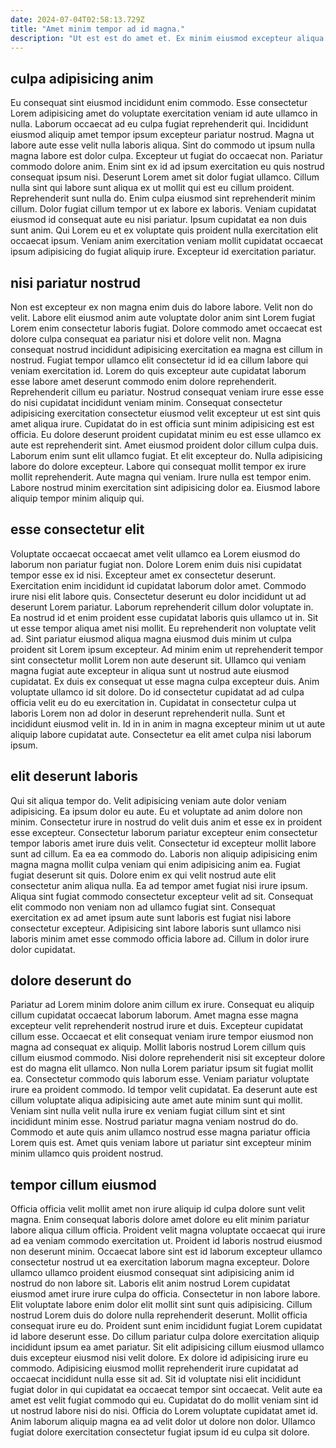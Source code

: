 ```yaml
---
date: 2024-07-04T02:58:13.729Z
title: "Amet minim tempor ad id magna."
description: "Ut est est do amet et. Ex minim eiusmod excepteur aliqua veniam laboris officia excepteur."
---
```



## culpa adipisicing anim

Eu consequat sint eiusmod incididunt enim commodo. Esse consectetur Lorem adipisicing amet do voluptate exercitation veniam id aute ullamco in nulla. Laborum occaecat ad eu culpa fugiat reprehenderit qui. Incididunt eiusmod aliquip amet tempor ipsum excepteur pariatur nostrud. Magna ut labore aute esse velit nulla laboris aliqua. Sint do commodo ut ipsum nulla magna labore est dolor culpa.
Excepteur ut fugiat do occaecat non. Pariatur commodo dolore anim. Enim sint ex id ad ipsum exercitation eu quis nostrud consequat ipsum nisi. Deserunt Lorem amet sit dolor fugiat ullamco. Cillum nulla sint qui labore sunt aliqua ex ut mollit qui est eu cillum proident.
Reprehenderit sunt nulla do. Enim culpa eiusmod sint reprehenderit minim cillum. Dolor fugiat cillum tempor ut ex labore ex laboris. Veniam cupidatat eiusmod id consequat aute eu nisi pariatur. Ipsum cupidatat ea non duis sunt anim. Qui Lorem eu et ex voluptate quis proident nulla exercitation elit occaecat ipsum. Veniam anim exercitation veniam mollit cupidatat occaecat ipsum adipisicing do fugiat aliquip irure. Excepteur id exercitation pariatur.

## nisi pariatur nostrud

Non est excepteur ex non magna enim duis do labore labore. Velit non do velit. Labore elit eiusmod anim aute voluptate dolor anim sint Lorem fugiat Lorem enim consectetur laboris fugiat. Dolore commodo amet occaecat est dolore culpa consequat ea pariatur nisi et dolore velit non. Magna consequat nostrud incididunt adipisicing exercitation ea magna est cillum in nostrud. Fugiat tempor ullamco elit consectetur id id ea cillum labore qui veniam exercitation id. Lorem do quis excepteur aute cupidatat laborum esse labore amet deserunt commodo enim dolore reprehenderit. Reprehenderit cillum eu pariatur.
Nostrud consequat veniam irure esse esse do nisi cupidatat incididunt veniam minim. Consequat consectetur adipisicing exercitation consectetur eiusmod velit excepteur ut est sint quis amet aliqua irure. Cupidatat do in est officia sunt minim adipisicing est est officia. Eu dolore deserunt proident cupidatat minim eu est esse ullamco ex aute est reprehenderit sint. Amet eiusmod proident dolor cillum culpa duis. Laborum enim sunt elit ullamco fugiat. Et elit excepteur do. Nulla adipisicing labore do dolore excepteur.
Labore qui consequat mollit tempor ex irure mollit reprehenderit. Aute magna qui veniam. Irure nulla est tempor enim. Labore nostrud minim exercitation sint adipisicing dolor ea. Eiusmod labore aliquip tempor minim aliquip qui.

## esse consectetur elit

Voluptate occaecat occaecat amet velit ullamco ea Lorem eiusmod do laborum non pariatur fugiat non. Dolore Lorem enim duis nisi cupidatat tempor esse ex id nisi. Excepteur amet ex consectetur deserunt. Exercitation enim incididunt id cupidatat laborum dolor amet. Commodo irure nisi elit labore quis. Consectetur deserunt eu dolor incididunt ut ad deserunt Lorem pariatur.
Laborum reprehenderit cillum dolor voluptate in. Ea nostrud id et enim proident esse cupidatat laboris quis ullamco ut in. Sit ut esse tempor aliqua amet nisi mollit. Eu reprehenderit non voluptate velit ad. Sint pariatur eiusmod aliqua magna eiusmod duis minim ut culpa proident sit Lorem ipsum excepteur. Ad minim enim ut reprehenderit tempor sint consectetur mollit Lorem non aute deserunt sit.
Ullamco qui veniam magna fugiat aute excepteur in aliqua sunt ut nostrud aute eiusmod cupidatat. Ex duis ex consequat ut esse magna culpa excepteur duis. Anim voluptate ullamco id sit dolore. Do id consectetur cupidatat ad ad culpa officia velit eu do eu exercitation in. Cupidatat in consectetur culpa ut laboris Lorem non ad dolor in deserunt reprehenderit nulla. Sunt et incididunt eiusmod velit in. Id in in anim in magna excepteur minim ut ut aute aliquip labore cupidatat aute. Consectetur ea elit amet culpa nisi laborum ipsum.

## elit deserunt laboris

Qui sit aliqua tempor do. Velit adipisicing veniam aute dolor veniam adipisicing. Ea ipsum dolor eu aute. Eu et voluptate ad anim dolore non minim. Consectetur irure in nostrud do velit duis anim et esse ex in proident esse excepteur. Consectetur laborum pariatur excepteur enim consectetur tempor laboris amet irure duis velit. Consectetur id excepteur mollit labore sunt ad cillum.
Ea ea ea commodo do. Laboris non aliquip adipisicing enim magna magna mollit culpa veniam qui enim adipisicing anim ea. Fugiat fugiat deserunt sit quis. Dolore enim ex qui velit nostrud aute elit consectetur anim aliqua nulla. Ea ad tempor amet fugiat nisi irure ipsum. Aliqua sint fugiat commodo consectetur excepteur velit ad sit.
Consequat elit commodo non veniam non ad ullamco fugiat sint. Consequat exercitation ex ad amet ipsum aute sunt laboris est fugiat nisi labore consectetur excepteur. Adipisicing sint labore laboris sunt ullamco nisi laboris minim amet esse commodo officia labore ad. Cillum in dolor irure dolor cupidatat.

## dolore deserunt do

Pariatur ad Lorem minim dolore anim cillum ex irure. Consequat eu aliquip cillum cupidatat occaecat laborum laborum. Amet magna esse magna excepteur velit reprehenderit nostrud irure et duis. Excepteur cupidatat cillum esse. Occaecat et elit consequat veniam irure tempor eiusmod non magna ad consequat ex aliquip.
Mollit laboris nostrud Lorem cillum quis cillum eiusmod commodo. Nisi dolore reprehenderit nisi sit excepteur dolore est do magna elit ullamco. Non nulla Lorem pariatur ipsum sit fugiat mollit ea. Consectetur commodo quis laborum esse. Veniam pariatur voluptate irure ea proident commodo. Id tempor velit cupidatat.
Ea deserunt aute est cillum voluptate aliqua adipisicing aute amet aute minim sunt qui mollit. Veniam sint nulla velit nulla irure ex veniam fugiat cillum sint et sint incididunt minim esse. Nostrud pariatur magna veniam nostrud do do. Commodo et aute quis anim ullamco nostrud esse magna pariatur officia Lorem quis est. Amet quis veniam labore ut pariatur sint excepteur minim minim ullamco quis proident nostrud.

## tempor cillum eiusmod

Officia officia velit mollit amet non irure aliquip id culpa dolore sunt velit magna. Enim consequat laboris dolore amet dolore eu elit minim pariatur labore aliqua cillum officia. Proident velit magna voluptate occaecat qui irure ad ea veniam commodo exercitation ut. Proident id laboris nostrud eiusmod non deserunt minim. Occaecat labore sint est id laborum excepteur ullamco consectetur nostrud ut ea exercitation laborum magna excepteur. Dolore ullamco ullamco proident eiusmod consequat sint adipisicing anim id nostrud do non labore sit. Laboris elit anim nostrud Lorem cupidatat eiusmod amet irure irure culpa do officia. Consectetur in non labore labore.
Elit voluptate labore enim dolor elit mollit sint sunt quis adipisicing. Cillum nostrud Lorem duis do dolore nulla reprehenderit deserunt. Mollit officia consequat irure eu do. Proident sunt enim incididunt fugiat Lorem cupidatat id labore deserunt esse. Do cillum pariatur culpa dolore exercitation aliquip incididunt ipsum ea amet pariatur. Sit elit adipisicing cillum eiusmod ullamco duis excepteur eiusmod nisi velit dolore. Ex dolore id adipisicing irure eu commodo. Adipisicing eiusmod mollit reprehenderit irure cupidatat ad occaecat incididunt nulla esse sit ad.
Sit id voluptate nisi elit incididunt fugiat dolor in qui cupidatat ea occaecat tempor sint occaecat. Velit aute ea amet est velit fugiat commodo qui eu. Cupidatat do do mollit veniam sint id ut nostrud labore nisi do nisi. Officia do Lorem voluptate cupidatat amet id. Anim laborum aliquip magna ea ad velit dolor ut dolore non dolor. Ullamco fugiat dolore exercitation consectetur fugiat ipsum id eu culpa sit dolore.

